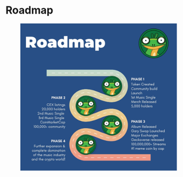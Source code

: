 # Roadmap

<figure><img src=".gitbook/assets/roadmap.jpg" alt=""><figcaption></figcaption></figure>
